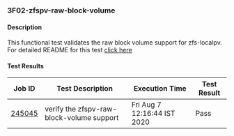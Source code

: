 ### 3F02-zfspv-raw-block-volume

#### Description

This functional test validates the raw block volume support for zfs-localpv. For detailed README for this test [click here](https://github.com/openebs/e2e-tests/experiments/zfs-localpv/functional/zfspv-raw-block-volume)

#### Test Results

| Job ID  |      Test Description         | Execution Time |   Test Result   |
|---------|-------------------------------|----------------|-----------------|
|     <a href="https://gitlab.openebs.ci/openebs/e2e-nativek8s/-/jobs/245045">245045</a>           |  verify the zfspv-raw-block-volume support           | Fri Aug  7 12:16:44 IST 2020  | Pass |